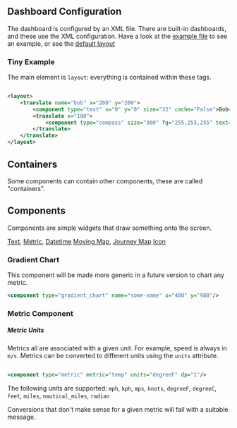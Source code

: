 ## Dashboard Configuration

The dashboard is configured by an XML file. There are built-in dashboards, and these use the XML configuration. Have a
look at the [example file](../../gopro_overlay/layouts/example.xml) to see an example, or see the
[default layout](../../gopro_overlay/layouts/default-1920x1080.xml)

### Tiny Example

The main element is `layout`: everything is contained within these tags.

```xml

<layout>
    <translate name="bob" x="200" y="200">
        <component type="text" x="0" y="0" size="32" cache="False">Bob</component>
        <translate x="180">
            <component type="compass" size="300" fg="255,255,255" text="0,255,255" textsize="32"/>
        </translate>
    </translate>
</layout>
```

## Containers

Some components can contain other components, these are called "containers".


## Components

Components are simple widgets that draw something onto the screen.

[Text](#text-component), [Metric](#metric-component), [Datetime](#datetime)
[Moving Map](#moving-map), [Journey Map](#journey-map)
[Icon](#icon)



### Gradient Chart

This component will be made more generic in a future version to chart any metric.

```xml
<component type="gradient_chart" name="some-name" x="400" y="980"/>
```
### Metric Component


##### Metric Units

Metrics all are associated with a given unit. For example, speed is always in `m/s`. Metrics can be converted to
different units using the `units` attribute.

```xml

<component type="metric" metric="temp" units="degreeF" dp="1"/>
```

The following units are supported: `mph`, `kph`, `mps`, `knots`, `degreeF`, `degreeC`, `feet`, `miles`, `nautical_miles`, `radian`

Conversions that don't make sense for a given metric will fail with a suitable message.



